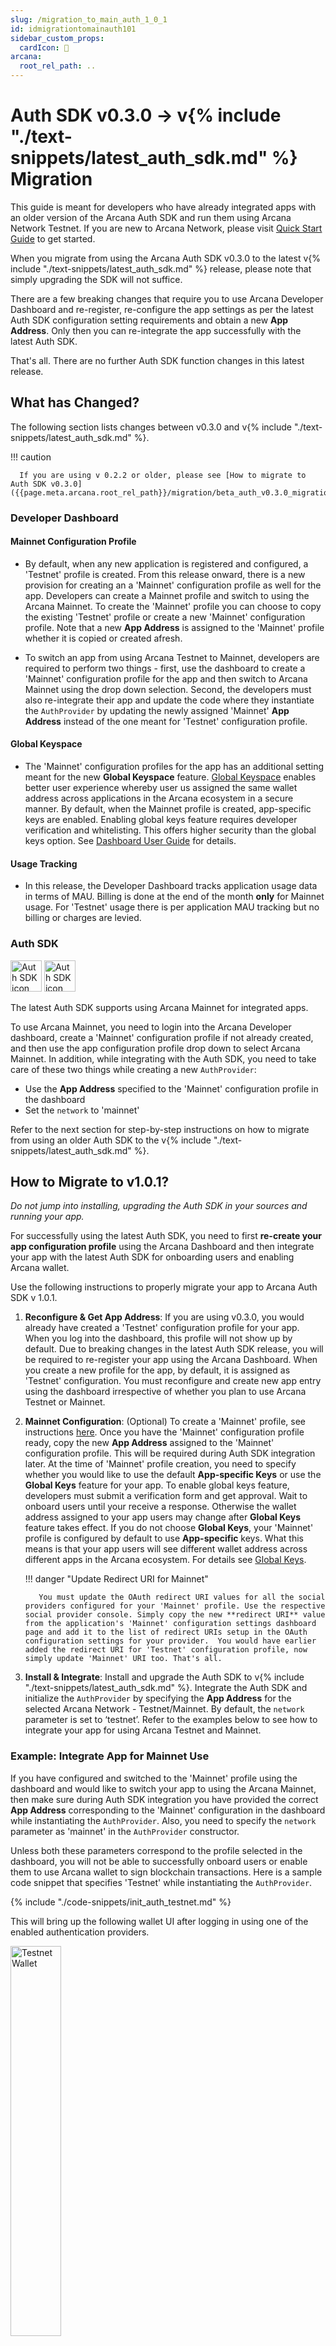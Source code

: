 ```yaml
---
slug: /migration_to_main_auth_1_0_1
id: idmigrationtomainauth101
sidebar_custom_props:
  cardIcon: 📂
arcana:
  root_rel_path: ..
---
```


# Auth SDK v0.3.0 -> v{% include "./text-snippets/latest_auth_sdk.md" %} Migration

This guide is meant for developers who have already integrated apps with an older version of the Arcana Auth SDK and run them using Arcana Network Testnet. If you are new to Arcana Network, please visit [Quick Start Guide]({{page.meta.arcana.root_rel_path}}/walletsdk/wallet_qs.md) to get started.

When you migrate from using the Arcana Auth SDK v0.3.0 to the latest v{% include "./text-snippets/latest_auth_sdk.md" %} release, please note that simply upgrading the SDK will not suffice.

There are a few breaking changes that require you to use Arcana Developer Dashboard and re-register, re-configure the app settings as per the latest Auth SDK configuration setting requirements and obtain a new **App Address**. Only then you can re-integrate the app successfully with the latest Auth SDK. 

That's all. There are no further Auth SDK function changes in this latest release.

## What has Changed?

The following section lists changes between v0.3.0 and v{% include "./text-snippets/latest_auth_sdk.md" %}. 

!!! caution 

      If you are using v 0.2.2 or older, please see [How to migrate to Auth SDK v0.3.0]({{page.meta.arcana.root_rel_path}}/migration/beta_auth_v0.3.0_migration.md).

### Developer Dashboard

#### Mainnet Configuration Profile

* By default, when any new application is registered and configured, a 'Testnet' profile is created. From this release onward, there is a new provision for creating an a 'Mainnet' configuration profile as well for the app. Developers can create a Mainnet profile and switch to using the Arcana Mainnet. To create the 'Mainnet' profile you can choose to copy the existing 'Testnet' profile or create a new 'Mainnet' configuration profile. Note that a new **App Address** is assigned to the 'Mainnet' profile whether it is copied or created afresh.

* To switch an app from using Arcana Testnet to Mainnet, developers are required to perform two things - first, use the dashboard to create a 'Mainnet' configuration profile for the app and then switch to Arcana Mainnet using the drop down selection. Second, the developers must also re-integrate their app and update the code where they instantiate the `AuthProvider` by updating the newly assigned 'Mainnet' **App Address** instead of the one meant for 'Testnet' configuration profile. 

#### Global Keyspace

* The 'Mainnet' configuration profiles for the app has an additional setting meant for the new **Global Keyspace** feature. [Global Keyspace]({{page.meta.arcana.root_rel_path}}/concepts/sharedkeys.md) enables better user experience whereby user us assigned the same wallet address across applications in the Arcana ecosystem in a secure manner. By default, when the Mainnet profile is created, app-specific keys are enabled. Enabling global keys feature requires developer verification and whitelisting. This offers higher security than the global keys option. See [Dashboard User Guide]({{page.meta.arcana.root_rel_path}}/db/config_dApp_with_db.md#configure-mainnet-keyspace) for details.

#### Usage Tracking

* In this release, the Developer Dashboard tracks application usage data in terms of MAU.  Billing is done at the end of the month **only** for Mainnet usage. For 'Testnet' usage there is per application MAU tracking but no billing or charges are levied.

### Auth SDK

<img src="/img/icons/i_an_authsdk_light.png#only-light" alt="Auth SDK icon" width="50" />
<img src="/img/icons/i_an_authsdk_dark.png#only-dark" alt="Auth SDK icon" width="50" />

The latest Auth SDK supports using Arcana Mainnet for integrated apps.

To use Arcana Mainnet, you need to login into the Arcana Developer dashboard, create a 'Mainnet' configuration profile if not already created, and then use the app configuration profile drop down to select Arcana Mainnet. In addition, while integrating with the Auth SDK, you need to take care of these two things while creating a new `AuthProvider`:

* Use the **App Address** specified to the 'Mainnet' configuration profile in the dashboard
* Set the `network` to 'mainnet'

Refer to the next section for step-by-step instructions on how to migrate from using an older Auth SDK to the v{% include "./text-snippets/latest_auth_sdk.md" %}.

## How to Migrate to v1.0.1?

*Do not jump into installing, upgrading the Auth SDK in your sources and running your app.*

For successfully using the latest Auth SDK, you need to first **re-create your app configuration profile** using the Arcana Dashboard and then integrate your app with the latest Auth SDK for onboarding users and enabling Arcana wallet.

Use the following instructions to properly migrate your app to Arcana Auth SDK v 1.0.1.

1. **Reconfigure & Get App Address**: If you are using v0.3.0, you would already have created a 'Testnet' configuration profile for your app. When you log into the dashboard, this profile will not show up by default. Due to breaking changes in the latest Auth SDK release, you will be required to re-register your app using the Arcana Dashboard. When you create a new profile for the app, by default, it is assigned as 'Testnet' configuration. You must reconfigure and create new app entry using the dashboard irrespective of whether you plan to use Arcana Testnet or Mainnet.

2. **Mainnet Configuration**: (Optional) To create a 'Mainnet' profile, see instructions [here]({{page.meta.arcana.root_rel_path}}/db/config_dApp_with_db.md#example-new-mainnet-authprovider). Once you have the 'Mainnet' configuration profile ready, copy the new **App Address** assigned to the 'Mainnet' configuration profile. This will be required during Auth SDK integration later. At the time of 'Mainnet' profile creation, you need to specify whether you would like to use the default **App-specific Keys** or use the **Global Keys** feature for your app. To enable global keys feature, developers must submit a verification form and get approval. Wait to onboard users until your receive a response. Otherwise the wallet address assigned to your app users may change after **Global Keys** feature takes effect. If you do not choose **Global Keys**, your 'Mainnet' profile is configured by default to use **App-specific** keys.  What this means is that your app users will see different wallet address across different apps in the Arcana ecosystem. For details see [Global Keys]({{page.meta.arcana.root_rel_path}}/concepts/sharedkeys.md).

    !!! danger "Update Redirect URI for Mainnet"
  
          You must update the OAuth redirect URI values for all the social providers configured for your 'Mainnet' profile. Use the respective social provider console. Simply copy the new **redirect URI** value from the application's 'Mainnet' configuration settings dashboard page and add it to the list of redirect URIs setup in the OAuth configuration settings for your provider.  You would have earlier added the redirect URI for 'Testnet' configuration profile, now simply update 'Mainnet' URI too. That's all.

3. **Install & Integrate**: Install and upgrade the Auth SDK to v{% include "./text-snippets/latest_auth_sdk.md" %}. Integrate the Auth SDK and initialize the `AuthProvider` by specifying the **App Address** for the selected Arcana Network - Testnet/Mainnet. By default, the `network` parameter is set to ‘testnet’. Refer to the examples below to see how to integrate your app for using Arcana Testnet and Mainnet.

### Example: Integrate App for Mainnet Use
   
If you have configured and switched to the 'Mainnet' profile using the dashboard and would like to switch your app to using the Arcana Mainnet, then make sure during Auth SDK integration you have provided the correct **App Address** corresponding to the 'Mainnet' configuration in the dashboard while instantiating the `AuthProvider`. Also, you need to specify the `network` parameter as 'mainnet' in the `AuthProvider` constructor. 

Unless both these parameters correspond to the profile selected in the dashboard, you will not be able to successfully onboard users or enable them to use Arcana wallet to sign blockchain transactions. Here is a sample code snippet that specifies 'Testnet' while instantiating the `AuthProvider`. 
   
{% include "./code-snippets/init_auth_testnet.md" %}
   
This will bring up the following wallet UI after logging in using one of the enabled authentication providers.
      
<img alt="Testnet Wallet" src="/img/an_migration_testnet_wallet.png" width="40%"/>
  
### Example: Integrate App for Testnet Use

If you do not want to run your app on the Arcana Mainnet to begin with, you can continue using Arcana Testnet.  Simply skip creation of 'Mainnet' profile. Use the **App Address** assigned to 'Testnet' configuration in the dashboard and create a new `AuthProvider` by specifying 'Testnet' app address.  By default, the `network` parameter of `AuthProvider` is already set to 'testnet'. Here is a sample code snippet that uses 'Mainnet' while instantiating the `AuthProvider`. 
   
{% include "./code-snippets/init_auth_mainnet.md" %}
   
This will bring up the following wallet UI after logging in using one of the enabled authentication providers. 
   
<img alt="Mainnet Wallet" src="/img/an_migration_mainnet_wallet.png" width="40%"/>

That is all, you are good to go and start using the latest Auth SDK to onboard users and enable them to use the Arcana wallet.

## What's New?

<img src="/img/icon_new_light.png#only-light" alt="New icon" width="50" /><img src="/img/icon_new_dark.png#only-dark" alt="New icon" width="50" />

Besides Testnet/Mainnet and Global Keyspace features, the latest Auth SDK uses new, improved ADKG subsystem. In addition to the DKG nodes operated by Arcana, two nodes are run and managed by Comdex and LugaNodes. 

For more details, see [Auth SDK v1.0.0 release notes]({{page.meta.arcana.root_rel_path}}/relnotes/rn_main_auth_v1.0.0.md) and [State of the Arcana Auth]({{page.meta.arcana.root_rel_path}}/state_of_the_ntwk.md).
